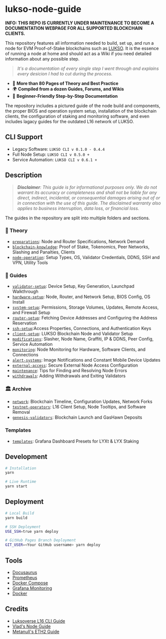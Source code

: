 # lukso-node-guide

**INFO: THIS REPO IS CURRENTLY UNDER MAINTENANCE TO BECOME A DOCUMENTATION WEBPAGE FOR ALL SUPPORTED BLOCKCHAIN CLIENTS.**

This repository features all information needed to build, set up, and run a node for EVM Proof-of-Stake blockchains such as [LUKSO](https://docs.lukso.tech/). It is the essence of running a node at home and should act as a Wiki if you need detailed information about any possible step.

> _It's a documentation of every single step I went through and explains every desicion I had to cut during the process._

- 📖 **More than 80 Pages of Theory and Best Practice**
- 🌍 **Compiled from a dozen Guides, Forums, and Wikis**
- 🚀 **Beginner-Friendly Step-by-Step Documentation**

The repository includes a pictured guide of the node build and components, the proper BIOS and operation system setup, installation of the blockchain clients, the configuration of staking and monitoring software, and even includes lagacy guides for the outdated L16 network of LUKSO.

## CLI Support

- Legacy Software: `LUKSO CLI v 0.1.0 - 0.4.4`
- Full Node Setup: `LUKSO CLI v 0.5.0 +`
- Service Automation: `LUKSO CLI v 0.6.1 +`

## Description

> _**Disclaimer**: This guide is for informational purposes only. We do not warrant its accuracy or completeness and shall not be liable for any direct, indirect, incidental, or consequential damages arising out of or in connection with the use of this guide. The disclaimed warranty also applies to business interruption, data loss, or financial loss._

The guides in the repository are split into multiple folders and sections.

### 🧠 Theory

- [`preparations`](/docs/theory/preparations/): Node and Router Specifications, Network Demand
- [`blockchain-knowledge`](/docs/theory/blockchain-knowledge/): Proof of Stake, Tokenomics, Peer Networks, Slashing and Panalties, Clients
- [`node-operation`](/docs/theory/node-operation/): Setup Types, OS, Validator Credentials, DDNS, SSH and VPN, Utility Tools

### 📖 Guides

- [`validator-setup`](/docs/guides/hardware-setup/): Device Setup, Key Generation, Launchpad Walkthrough
- [`hardware-setup`](/docs/guides/hardware-setup/): Node, Router, and Network Setup, BIOS Config, OS Install
- [`system-setup`](/docs/guides/system-setup/): Permissions, Storage Volumes, Updates, Remote Access, and Firewall Setup
- [`router-setup`](/docs/guides/router-setup/): Fetching Device Addresses and Configuring the Address Reservation
- [`ssh-setup`](/docs/guides/ssh-setup/):Access Properties, Connections, and Authentication Keys
- [`client-setup`](/docs/guides/client-setup/): LUKSO Blockchain Node and Validator Setup
- [`modifications`](/docs/guides/modifications/): Slasher, Node Name, Graffiti, IP & DDNS, Peer Config, Service Automation
- [`monitoring`](/docs/guides/monitoring/): Node Monitoring for Hardware, Software Clients, and Connections
- [`alert-systems`](/docs/guides/alert-systems/): Image Notifications and Constant Mobile Device Updates
- [`external-access`](/docs/guides/external-access/): Secure External Node Access Configuration
- [`maintenance`](/docs/guides/maintenance/): Tips for Finding and Resolving Node Errors
- [`withdrawals`](/docs/guides/withdrawals/): Adding Withdrawals and Exiting Validators

### 🏛️ Archive

- [`network`](/docs/archive/network/): Blockchain Timeline, Configuration Updates, Network Forks
- [`testnet-operators`](/docs/archive/testnet-operators/): L16 Client Setup, Node Tooltips, and Software Removal
- [`genesis-validators`](/docs/archive/genesis-validators/): Blockchain Launch and GasHawn Deposits

### Templates

- [`templates`](/static/templates/): Grafana Dashboard Presets for LYXt & LYX Staking

## Development

```sh
# Installation
yarn

# Live Runtime
yarn start
```

## Deployment

```sh
# Local Build
yarn build

# SSH Deployment
USE_SSH=true yarn deploy

# GitHub Pages Branch Deployment
GIT_USER=<Your GitHub username> yarn deploy
```

## Tools

- [Docusaurus](https://docusaurus.io/)
- [Prometheus](https://prometheus.io/)
- [Docker Compose](https://docs.docker.com/compose/)
- [Grafana Monitoring](https://grafana.com/)
- [Docker](https://docs.docker.com/)

## Credits

- [Luksoverse L16 CLI Guide](https://luksoverse.io/2022/04/l16-re-spin-extra-tools-and-explanation/)
- [Vlad's Node Guide](https://github.com/lykhonis/lukso-node-guide)
- [Metanull's ETH2 Guide](https://github.com/metanull-operator/eth2-ubuntu)
